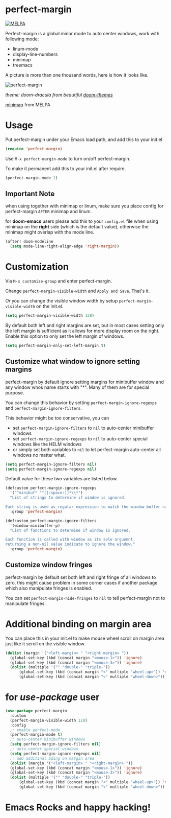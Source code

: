 perfect-margin
==============

[![MELPA](https://melpa.org/packages/perfect-margin-badge.svg)](https://melpa.org/#/perfect-margin)

Perfect-margin is a global minor mode to auto center windows, work with following mode:

- linum-mode
- display-line-numbers
- minimap
- treemacs

A picture is more than one thousand words, here is how it looks like.

<span class="image-600">![perfect-margin](https://raw.githubusercontent.com/mpwang/perfect-margin/master/perfect-margin.gif)</span>

_theme: doom-dracula from beautiful [doom-themes](https://github.com/hlissner/emacs-doom-themes)_

[minimap](http://elpa.gnu.org/packages/minimap.html) from MELPA

# Usage

Put perfect-margin under your Emacs load path, and add this to your init.el

```lisp
(require 'perfect-margin)
```


Use `M-x perfect-margin-mode` to turn on/off perfect-margin.

To make it permanent add this to your init.el after require.
```lisp
(perfect-margin-mode 1)
```

## Important Note
when using together with minimap or linum, make sure you place config for perfect-margin `AFTER` minimap and linum.

for **doom-emacs** users please add this to your `config.el` file when using minimap on the **right** side (which is the default value), otherwise the minimap might overlap with the mode line.

``` lisp
(after! doom-modeline
  (setq mode-line-right-align-edge 'right-margin))
```

# Customization

Via `M-x customize-group` and enter perfect-margin.

Change `perfect-margin-visible-width` and `Apply and Save`. That's it.

*Or* you can change the visible window width by setup `perfect-margin-visible-width` on the init.el.

```lisp
(setq perfect-margin-visible-width 128)
```

By default both left and right margins are set, but in most cases setting only the left margin is sufficient as it allows for more display room on the right. Enable this option to only set the left margin of windows.

``` lisp
(setq perfect-margin-only-set-left-margin t)
```

## Customize what window to ignore setting margins

perfect-margin by default ignore setting margins for minibuffer window and any window whos name starts with "*".
Many of them are for special purpose.

You can change this behavior by setting `perfect-margin-ignore-regexps` and `perfect-margin-ignore-filters`.

This behavior might be too conservative, you can
- set `perfect-margin-ignore-filters` to `nil` to auto-center minibuffer windows
- set `perfect-margin-ignore-regexps` to `nil` to auto-center special windows like the HELM windows
- or simply set both variables to `nil` to let perfect-margin auto-center all windows no matter what.

```lisp
(setq perfect-margin-ignore-filters nil)
(setq perfect-margin-ignore-regexps nil)
```

Default value for these two variables are listed below.

```lisp
(defcustom perfect-margin-ignore-regexps
  '("^minibuf" "^[[:space:]]*\\*")
  "List of strings to determine if window is ignored.

Each string is used as regular expression to match the window buffer name."
  :group 'perfect-margin)

(defcustom perfect-margin-ignore-filters
  '(window-minibuffer-p)
  "List of functions to determine if window is ignored.

Each function is called with window as its sole arguemnt,
returning a non-nil value indicate to ignore the window."
  :group 'perfect-margin)
```


## Customize window fringes

perfect-margin by default set both left and right fringe of all windows to zero, this might cause problem in some corner cases if
another package which also manipulate fringes is enabled.

You can set `perfect-margin-hide-fringes` to `nil` to tell perfect-margin not to manipulate fringes.

# Additional binding on margin area

You can place this in your init.el to make mouse wheel scroll on margin area just like it scroll on the visible window.

```lisp
(dolist (margin '("<left-margin> " "<right-margin> "))
  (global-set-key (kbd (concat margin "<mouse-1>")) 'ignore)
  (global-set-key (kbd (concat margin "<mouse-3>")) 'ignore)
  (dolist (multiple '("" "double-" "triple-"))
      (global-set-key (kbd (concat margin "<" multiple "wheel-up>")) 'mwheel-scroll)
      (global-set-key (kbd (concat margin "<" multiple "wheel-down>")) 'mwheel-scroll)))
```

# for *use-package* user

```lisp
(use-package perfect-margin
  :custom
  (perfect-margin-visible-width 128)
  :config
  ;; enable perfect-mode
  (perfect-margin-mode t)
  ;; auto-center minibuffer windows
  (setq perfect-margin-ignore-filters nil)
  ;; auto-center special windows
  (setq perfect-margin-ignore-regexps nil)
  ;; add additinal bding on margin area
  (dolist (margin '("<left-margin> " "<right-margin> "))
  (global-set-key (kbd (concat margin "<mouse-1>")) 'ignore)
  (global-set-key (kbd (concat margin "<mouse-3>")) 'ignore)
  (dolist (multiple '("" "double-" "triple-"))
      (global-set-key (kbd (concat margin "<" multiple "wheel-up>")) 'mwheel-scroll)
      (global-set-key (kbd (concat margin "<" multiple "wheel-down>")) 'mwheel-scroll))))
```

# Emacs Rocks and happy hacking!
